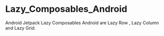 # Lazy_Composables_Android
Android Jetpack Lazy Composables Android are Lazy Row , Lazy Column and Lazy Grid.
